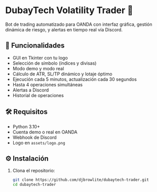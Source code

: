 # DubayTech Volatility Trader 🚀

Bot de trading automatizado para OANDA con interfaz gráfica, gestión dinámica de riesgo, y alertas en tiempo real vía Discord.

## 🧠 Funcionalidades

- GUI en Tkinter con tu logo
- Selección de símbolo (índices y divisas)
- Modo demo y modo real
- Cálculo de ATR, SL/TP dinámico y lotaje óptimo
- Ejecución cada 5 minutos, actualización cada 30 segundos
- Hasta 4 operaciones simultáneas
- Alertas a Discord
- Historial de operaciones

## 🛠️ Requisitos

- Python 3.10+
- Cuenta demo o real en OANDA
- Webhook de Discord
- Logo en `assets/logo.png`

## ⚙️ Instalación

1. Clona el repositorio:
   ```bash
   git clone https://github.com/djbrowlite/dubaytech-trader.git
   cd dubaytech-trader
